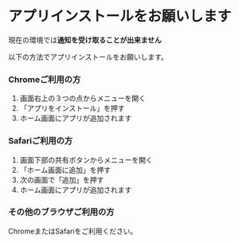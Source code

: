 # アプリインストールをお願いします
現在の環境では**通知を受け取ることが出来ません**


以下の方法でアプリインストールをお願いします。

### Chromeご利用の方
1. 画面右上の３つの点からメニューを開く
2. 「アプリをインストール」を押す
3. ホーム画面にアプリが追加されます

### Safariご利用の方
1. 画面下部の共有ボタンからメニューを開く
2. 「ホーム画面に追加」を押す
3. 次の画面で「追加」を押す
4. ホーム画面にアプリが追加されます

### その他のブラウザご利用の方
ChromeまたはSafariをご利用ください。